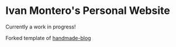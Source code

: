 # Ivan Montero's Personal Website

Currently a work in progress!

Forked template of [handmade-blog](https://github.com/ParkSB/handmade-blog)
